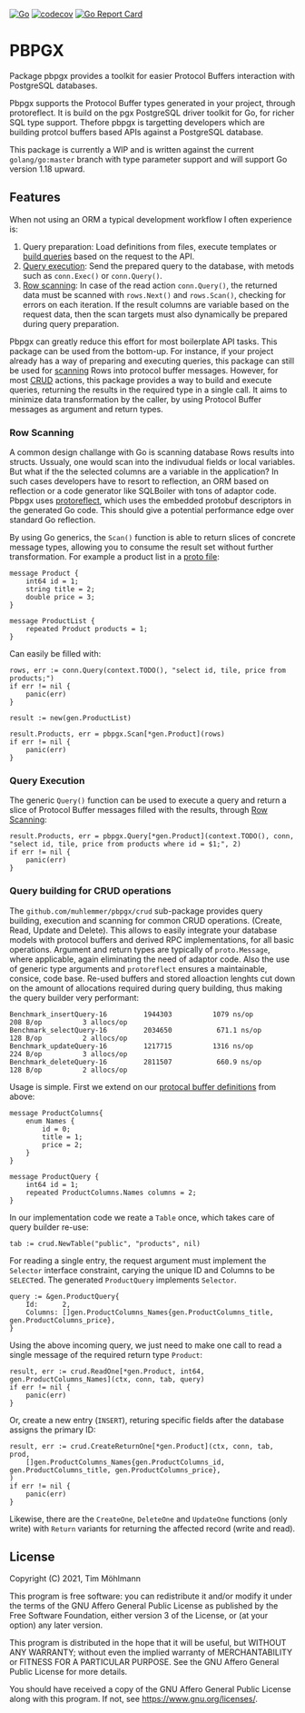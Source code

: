 [![Go](https://github.com/muhlemmer/pbpgx/actions/workflows/go.yml/badge.svg)](https://github.com/muhlemmer/pbpgx/actions/workflows/go.yml)
[![codecov](https://codecov.io/gh/muhlemmer/pbpgx/branch/main/graph/badge.svg?token=NS16O82CC1)](https://codecov.io/gh/muhlemmer/pbpgx)
[![Go Report Card](https://goreportcard.com/badge/github.com/muhlemmer/pbpgx)](https://goreportcard.com/report/github.com/muhlemmer/pbpgx)

# PBPGX

Package pbpgx provides a toolkit for easier Protocol Buffers interaction with PostgreSQL databases.

Pbpgx supports the Protocol Buffer types generated in your project, through protoreflect.
It is build on the pgx PostgreSQL driver toolkit for Go, for richer SQL type support.
Thefore pbpgx is targetting developers which are building protcol buffers based APIs against a PostgreSQL database.

This package is currently a WIP and is written against the current `golang/go:master` branch with type parameter support and
will support Go version 1.18 upward.

## Features

When not using an ORM a typical development workflow I often experience is:

1. Query preparation: Load definitions from files, execute templates or [build queries](#query-building-for-crud-operations) based on the request to the API.
2. [Query execution](#query-execution): Send the prepared query to the database, with metods such as `conn.Exec()` or `conn.Query()`.
3. [Row scanning](#row-scanning): In case of the read action `conn.Query()`, the returned data must be scanned with `rows.Next()` and `rows.Scan()`,
    checking for errors on each iteration.
    If the result columns are variable based on the request data, then the scan targets must also dynamically be prepared during query preparation.

Pbpgx can greatly reduce this effort for most boilerplate API tasks. This package can be used from the bottom-up.
For instance, if your project already has a way of preparing and executing queries, this package can still be used for [scanning](#row-scanning) Rows into protocol buffer messages.
However, for most [CRUD](https://en.wikipedia.org/wiki/CRUD) actions, this package provides a way to build and execute queries, returning the results in the required type in a single call.
It aims to minimize data transformation by the caller, by using Protocol Buffer messages as argument and return types.

### Row Scanning

A common design challange with Go is scanning database Rows results into structs. Ussualy, one would scan into the indivudual fields or local variables.
But what if the the selected columns are a variable in the application? In such cases developers have to resort to reflection, an ORM based on
reflection or a code generator like SQLBoiler with tons of adaptor code. 
Pbpgx uses [protoreflect](https://pkg.go.dev/google.golang.org/protobuf/reflect/protoreflect), which uses the embedded protobuf descriptors in the generated Go code.
This should give a potential performance edge over standard Go reflection. 

By using Go generics, the `Scan()` function is able to return slices of concrete message types, allowing you to consume the result set without further transformation. For example a product list in a [proto file](example_gen/example.proto):

```
message Product {
    int64 id = 1;
    string title = 2;
    double price = 3;
}

message ProductList {
    repeated Product products = 1;
}

```

Can easily be filled with:

```
rows, err := conn.Query(context.TODO(), "select id, tile, price from products;")
if err != nil {
    panic(err)
}

result := new(gen.ProductList)

result.Products, err = pbpgx.Scan[*gen.Product](rows)
if err != nil {
    panic(err)
}

```

### Query Execution

The generic `Query()` function can be used to execute a query and return a slice of Protocol Buffer messages filled with the results, through [Row Scanning](#row-scanning):

```
result.Products, err = pbpgx.Query[*gen.Product](context.TODO(), conn, "select id, tile, price from products where id = $1;", 2)
if err != nil {
    panic(err)
}
```

### Query building for CRUD operations

The `github.com/muhlemmer/pbpgx/crud` sub-package provides query building, execution and scanning for common CRUD operations. (Create, Read, Update and Delete).
This allows to easily integrate your database models with protocol buffers and derived RPC implementations, for all basic operations.
Argument and return types are typically of `proto.Message`, where applicable, again eliminating the need of adaptor code.
Also the use of generic type arguments and `protoreflect` ensures a maintainable, consice, code base.
Re-used buffers and stored alloaction lenghts cut down on the amount of allocations required during query building, thus making the query builder very performant:

```
Benchmark_insertQuery-16    	 1944303	      1079 ns/op	     208 B/op	       3 allocs/op
Benchmark_selectQuery-16    	 2034650	       671.1 ns/op	     128 B/op	       2 allocs/op
Benchmark_updateQuery-16    	 1217715	      1316 ns/op	     224 B/op	       3 allocs/op
Benchmark_deleteQuery-16    	 2811507	       660.9 ns/op	     128 B/op	       2 allocs/op
```

Usage is simple. First we extend on our [protocal buffer definitions](example_gen/example.proto) from above:

```
message ProductColumns{
    enum Names {
        id = 0;
        title = 1;
        price = 2;
    }
}

message ProductQuery {
    int64 id = 1;
    repeated ProductColumns.Names columns = 2;
}
```

In our implementation code we reate a `Table` once, which takes care of query builder re-use:

```
tab := crud.NewTable("public", "products", nil)
```

For reading a single entry, the request argument must implement the `Selector` interface constraint, carying the unique ID and Columns to be `SELECT`ed.
The generated `ProductQuery` implements `Selector`.

```
query := &gen.ProductQuery{
    Id:      2,
    Columns: []gen.ProductColumns_Names{gen.ProductColumns_title, gen.ProductColumns_price},
}
```

Using the above incoming query, we just need to make one call to read a single message of the required return type `Product`:

```
result, err := crud.ReadOne[*gen.Product, int64, gen.ProductColumns_Names](ctx, conn, tab, query)
if err != nil {
    panic(err)
}
```

Or, create a new entry (`INSERT`), returing specific fields after the database assigns the primary ID:

```
result, err := crud.CreateReturnOne[*gen.Product](ctx, conn, tab, prod,
    []gen.ProductColumns_Names{gen.ProductColumns_id, gen.ProductColumns_title, gen.ProductColumns_price},
)
if err != nil {
    panic(err)
}
```

Likewise, there are the `CreateOne`, `DeleteOne` and `UpdateOne` functions (only write) with `Return` variants for returning the affected record (write and read).

## License

Copyright (C) 2021, Tim Möhlmann

This program is free software: you can redistribute it and/or modify
it under the terms of the GNU Affero General Public License as published by
the Free Software Foundation, either version 3 of the License, or
(at your option) any later version.

This program is distributed in the hope that it will be useful,
but WITHOUT ANY WARRANTY; without even the implied warranty of
MERCHANTABILITY or FITNESS FOR A PARTICULAR PURPOSE.  See the
GNU Affero General Public License for more details.

You should have received a copy of the GNU Affero General Public License
along with this program.  If not, see <https://www.gnu.org/licenses/>.
